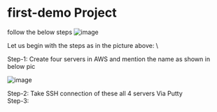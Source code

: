 # first-demo Project 
follow the below steps
![image](https://user-images.githubusercontent.com/102685509/210142066-f6490af7-19c7-415d-b28c-b43c37e62896.png)

Let us begin with the steps as in the picture above: \

Step-1: Create four servers in AWS and mention the name as shown in below pic

![image](https://user-images.githubusercontent.com/102685509/210143860-27d06b2f-b26d-46bd-befe-fb8572db40af.png)

Step-2: Take SSH connection of these all 4 servers Via Putty \
Step-3:  




